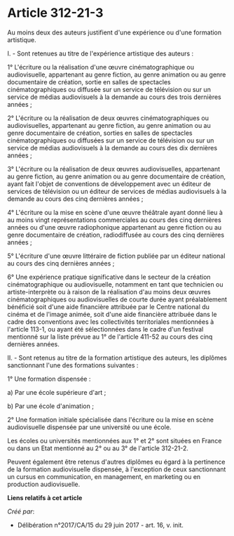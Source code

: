 # Article 312-21-3

Au moins deux des auteurs justifient d'une expérience ou d'une formation artistique.

I. - Sont retenues au titre de l'expérience artistique des auteurs :

1° L'écriture ou la réalisation d'une œuvre cinématographique ou audiovisuelle, appartenant au genre fiction, au genre
animation ou au genre documentaire de création, sortie en salles de spectacles cinématographiques ou diffusée sur un service
de télévision ou sur un service de médias audiovisuels à la demande au cours des trois dernières années ;

2° L'écriture ou la réalisation de deux œuvres cinématographiques ou audiovisuelles, appartenant au genre fiction, au genre
animation ou au genre documentaire de création, sorties en salles de spectacles cinématographiques ou diffusées sur un
service de télévision ou sur un service de médias audiovisuels à la demande au cours des dix dernières années ;

3° L'écriture ou la réalisation de deux œuvres audiovisuelles, appartenant au genre fiction, au genre animation ou au genre
documentaire de création, ayant fait l'objet de conventions de développement avec un éditeur de services de télévision ou un
éditeur de services de médias audiovisuels à la demande au cours des cinq dernières années ;

4° L'écriture ou la mise en scène d'une œuvre théâtrale ayant donné lieu à au moins vingt représentations commerciales au
cours des cinq dernières années ou d'une œuvre radiophonique appartenant au genre fiction ou au genre documentaire de
création, radiodiffusée au cours des cinq dernières années ;

5° L'écriture d'une œuvre littéraire de fiction publiée par un éditeur national au cours des cinq dernières années ;

6° Une expérience pratique significative dans le secteur de la création cinématographique ou audiovisuelle, notamment en tant
que technicien ou artiste-interprète ou à raison de la réalisation d'au moins deux œuvres cinématographiques ou
audiovisuelles de courte durée ayant préalablement bénéficié soit d'une aide financière attribuée par le Centre national du
cinéma et de l'image animée, soit d'une aide financière attribuée dans le cadre des conventions avec les collectivités
territoriales mentionnées à l'article 113-1, ou ayant été sélectionnées dans le cadre d'un festival mentionné sur la liste
prévue au 1° de l'article 411-52 au cours des cinq dernières années.

II. - Sont retenus au titre de la formation artistique des auteurs, les diplômes sanctionnant l'une des formations
suivantes :

1° Une formation dispensée :

a) Par une école supérieure d'art ;

b) Par une école d'animation ;

2° Une formation initiale spécialisée dans l'écriture ou la mise en scène audiovisuelle dispensée par une université ou une
école.

Les écoles ou universités mentionnées aux 1° et 2° sont situées en France ou dans un Etat mentionné au 2° ou au 3° de
l'article 312-21-2.

Peuvent également être retenus d'autres diplômes eu égard à la pertinence de la formation audiovisuelle dispensée, à
l'exception de ceux sanctionnant un cursus en communication, en management, en marketing ou en production audiovisuelle.

**Liens relatifs à cet article**

_Créé par_:

  - Délibération n°2017/CA/15 du 29 juin 2017 - art. 16, v. init.
